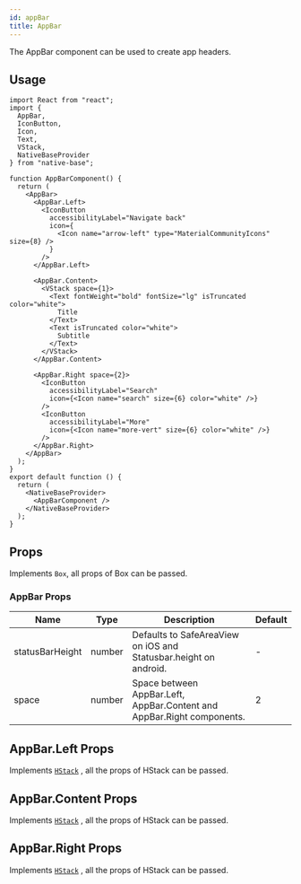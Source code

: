```yaml
---
id: appBar
title: AppBar
---
```


The AppBar component can be used to create app headers.

## Usage

```SnackPlayer name=AppBar%20Usage
import React from "react";
import {
  AppBar,
  IconButton,
  Icon,
  Text,
  VStack,
  NativeBaseProvider
} from "native-base";

function AppBarComponent() {
  return (
    <AppBar>
      <AppBar.Left>
        <IconButton
          accessibilityLabel="Navigate back"
          icon={
            <Icon name="arrow-left" type="MaterialCommunityIcons" size={8} />
          }
        />
      </AppBar.Left>

      <AppBar.Content>
        <VStack space={1}>
          <Text fontWeight="bold" fontSize="lg" isTruncated color="white">
            Title
          </Text>
          <Text isTruncated color="white">
            Subtitle
          </Text>
        </VStack>
      </AppBar.Content>

      <AppBar.Right space={2}>
        <IconButton
          accessibilityLabel="Search"
          icon={<Icon name="search" size={6} color="white" />}
        />
        <IconButton
          accessibilityLabel="More"
          icon={<Icon name="more-vert" size={6} color="white" />}
        />
      </AppBar.Right>
    </AppBar>
  );
}
export default function () {
  return (
    <NativeBaseProvider>
      <AppBarComponent />
    </NativeBaseProvider>
  );
}
```

## Props

Implements `Box`, all props of Box can be passed.

### AppBar Props

| Name            | Type   | Description                                                            | Default |
| --------------- | ------ | ---------------------------------------------------------------------- | ------- |
| statusBarHeight | number | Defaults to SafeAreaView on iOS and Statusbar.height on android.       | -       |
| space           | number | Space between AppBar.Left, AppBar.Content and AppBar.Right components. | 2       |

## AppBar.Left Props

Implements [`HStack`](hStack.md) , all the props of HStack can be passed.

## AppBar.Content Props

Implements [`HStack`](hStack.md) , all the props of HStack can be passed.

## AppBar.Right Props

Implements [`HStack`](hStack.md) , all the props of HStack can be passed.

